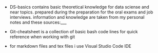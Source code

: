 - DS-basics contains basic theoretical knowledge for data sciense and near topics. prepared during the preparation for the oral exams and job interviews. information and knowledge are taken from my personal notes and these sources:___

- Git-cheatsheet is a collection of basic bash code lines for quick reference when working with git 

- for markdown files and tex files i use Visual Studio Code IDE

